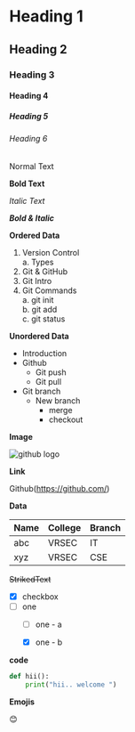 

# Heading 1
## Heading 2
### Heading 3
#### Heading 4
##### Heading 5
###### Heading 6

Normal Text

**Bold Text**

*Italic Text*

***Bold & Italic***

**Ordered Data**
1. Version Control    
   a. Types
2. Git & GitHub
3. Git Intro
4. Git Commands  
   a. git init  
   b. git add   
   c. git status   
   
   
**Unordered Data**
- Introduction
- Github
  - Git push
  - Git pull
- Git branch
  - New branch
    - merge
    - checkout

**Image**

![github logo](https://seeklogo.com/images/G/github-logo-5F384D0265-seeklogo.com.png)

**Link**

Github(https://github.com/)

**Data**

|Name|College|Branch|
|-----|------|-------|
|abc|VRSEC|IT|
|xyz|VRSEC|CSE|

~~StrikedText~~

- [x] checkbox
- [ ] one
  - [ ] one - a
  - [x] one - b


**code**

```python
def hii():
    print("hii.. welcome ")
```

**Emojis**

:blush:


